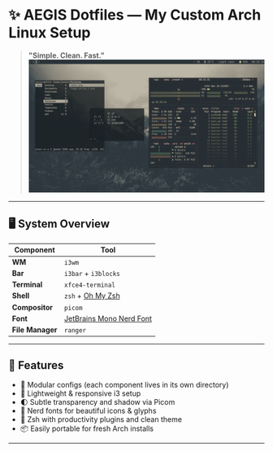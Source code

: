 # ✨ AEGIS Dotfiles — My Custom Arch Linux Setup

> **"Simple. Clean. Fast."**
![Rice](assets/2025-05-26-003238_1920x1080_scrot.png)
---

## 🖥️ System Overview

| Component        | Tool                                            |
|------------------|------------------------------------------------|
| **WM**           | `i3wm`                                         |
| **Bar**          | `i3bar` + `i3blocks`                           |
| **Terminal**     | `xfce4-terminal`                               |
| **Shell**        | `zsh` + [Oh My Zsh](https://ohmyz.sh/)         |
| **Compositor**   | `picom`                                        |
| **Font**         | [JetBrains Mono Nerd Font](https://www.nerdfonts.com/font-downloads) |
| **File Manager** | `ranger`                                       |

---

## 📁 Features

- 🔧 Modular configs (each component lives in its own directory)
- 🎯 Lightweight & responsive i3 setup
- 🌓 Subtle transparency and shadow via Picom
- 🎨 Nerd fonts for beautiful icons & glyphs
- 🐚 Zsh with productivity plugins and clean theme
- 📦 Easily portable for fresh Arch installs

---



